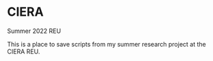 # CIERA
Summer 2022 REU

This is a place to save scripts from my summer research project at the CIERA REU.

